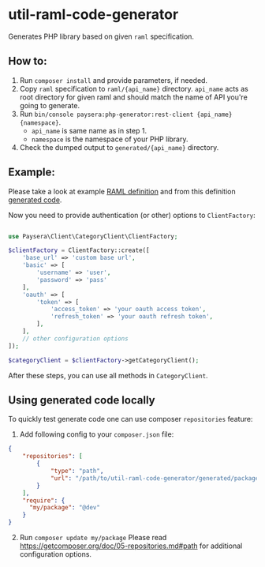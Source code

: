 # util-raml-code-generator

Generates PHP library based on given `raml` specification.

## How to:
1. Run `composer install` and provide parameters, if needed.
2. Copy `raml` specification to `raml/{api_name}` directory. 
`api_name` acts as root directory for given raml and should match the name of API you're going to generate.
3. Run `bin/console paysera:php-generator:rest-client {api_name} {namespace}`.
    * `api_name` is same name as in step 1.
    * `namespace` is the namespace of your PHP library. 
4. Check the dumped output to `generated/{api_name}` directory.

## Example:

Please take a look at example [RAML definition](./doc/example-raml.md) and from this definition [generated code](./doc/example-generated.md).

Now you need to provide authentication (or other) options to `ClientFactory`:

```php

use Paysera\Client\CategoryClient\ClientFactory;

$clientFactory = ClientFactory::create([
    'base_url' => 'custom base url',
    'basic' => [
        'username' => 'user',
        'password' => 'pass'
    ],
    'oauth' => [
        'token' => [
            'access_token' => 'your oauth access token',
            'refresh_token' => 'your oauth refresh token',
        ],
    ],
    // other configuration options
]);

$categoryClient = $clientFactory->getCategoryClient();

```

After these steps, you can use all methods in `CategoryClient`.


## Using generated code locally

To quickly test generate code one can use composer `repositories` feature:
1. Add following config to your `composer.json` file:
```json
{
    "repositories": [
        {
            "type": "path",
            "url": "/path/to/util-raml-code-generator/generated/package"
        }
    ],
    "require": {
      "my/package": "@dev"
    }
}
```
2. Run `composer update my/package`
Please read https://getcomposer.org/doc/05-repositories.md#path for additional configuration options.
